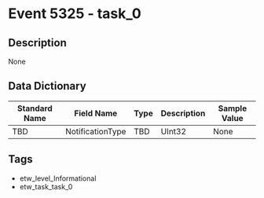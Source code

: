 # Event 5325 - task_0

## Description
None

## Data Dictionary
|Standard Name|Field Name|Type|Description|Sample Value|
|---|---|---|---|---|
|TBD|NotificationType|TBD|UInt32|None|None|

## Tags
* etw_level_Informational
* etw_task_task_0
